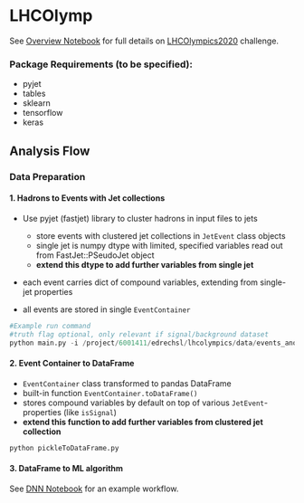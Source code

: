# LHCOlymp

See [Overview Notebook](notebooks/overview.ipynb) for full details 
on [LHCOlympics2020](https://indico.cern.ch/event/809820/page/19002-lhcolympics2020) challenge. 

### Package Requirements (to be specified):
- pyjet
- tables
- sklearn
- tensorflow
- keras


## Analysis Flow

### Data Preparation
#### 1. Hadrons to Events with Jet collections

- Use pyjet (fastjet) library to cluster hadrons in input files to jets

  - store events with clustered jet collections in `JetEvent` class objects
  - single jet is numpy dtype with limited, specified variables read out from FastJet::PSeudoJet object
  - **extend this dtype to add further variables from single jet**

- each event carries dict of compound variables, extending from single-jet properties

- all events are stored in single `EventContainer`

```python
#Example run command
#truth flag optional, only relevant if signal/background dataset
python main.py -i /project/6001411/edrechsl/lhcolympics/data/events_anomalydetection.h5 -truth
```

#### 2. Event Container to DataFrame

- `EventContainer` class transformed to pandas DataFrame
- built-in function `EventContainer.toDataFrame()`
- stores compound variables by default on top of various `JetEvent`-properties (like `isSignal`)
- **extend this function to add further variables from clustered jet collection**

```python
python pickleToDataFrame.py
```

#### 3. DataFrame to ML algorithm

See [DNN Notebook](notebooks/DNN_minimalExample.ipynb) for an example workflow.

